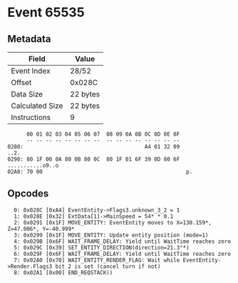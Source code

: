 # Event 65535

## Metadata

| Field           | Value    |
|-----------------|----------|
| Event Index     | 28/52    |
| Offset          | 0x028C   |
| Data Size       | 22 bytes |
| Calculated Size | 22 bytes |
| Instructions    | 9        |

```
      00 01 02 03 04 05 06 07  08 09 0A 0B 0C 0D 0E 0F
      -- -- -- -- -- -- -- --  -- -- -- -- -- -- -- --
0280:                                      A4 01 32 09              ..2.
0290: 80 1F 00 0A 80 0B 80 0C  80 1F 01 6F 39 0D 80 6F  ...........o9..o
02A0: 70 00                                             p.              
```

## Opcodes

```
  0: 0x028C [0xA4] EventEntity->Flags3.unknown_3_2 = 1
  1: 0x028E [0x32] ExtData[1]->MainSpeed = 54* * 0.1
  2: 0x0291 [0x1F] MOVE_ENTITY: EventEntity moves to X=130.159*, Z=47.006*, Y=-40.999*
  3: 0x0299 [0x1F] MOVE_ENTITY: Update entity position (mode=1)
  4: 0x029B [0x6F] WAIT_FRAME_DELAY: Yield until WaitTime reaches zero
  5: 0x029C [0x39] SET_ENTITY_DIRECTION(direction=21.3°*)
  6: 0x029F [0x6F] WAIT_FRAME_DELAY: Yield until WaitTime reaches zero
  7: 0x02A0 [0x70] WAIT_ENTITY_RENDER_FLAG: Wait while EventEntity->Render.Flags3 bit 2 is set (cancel turn if not)
  8: 0x02A1 [0x00] END_REQSTACK()
```
